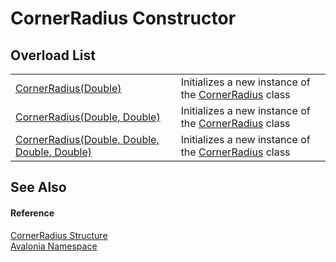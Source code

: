 # CornerRadius Constructor


## Overload List
<table>
<tr>
<td><a href="M_Avalonia_CornerRadius__ctor_2">CornerRadius(Double)</a></td>
<td>Initializes a new instance of the <a href="T_Avalonia_CornerRadius">CornerRadius</a> class</td>
</tr>
<tr>
<td><a href="M_Avalonia_CornerRadius__ctor_1">CornerRadius(Double, Double)</a></td>
<td>Initializes a new instance of the <a href="T_Avalonia_CornerRadius">CornerRadius</a> class</td>
</tr>
<tr>
<td><a href="M_Avalonia_CornerRadius__ctor">CornerRadius(Double, Double, Double, Double)</a></td>
<td>Initializes a new instance of the <a href="T_Avalonia_CornerRadius">CornerRadius</a> class</td>
</tr>
</table>

## See Also


#### Reference
<a href="T_Avalonia_CornerRadius">CornerRadius Structure</a>  
<a href="N_Avalonia">Avalonia Namespace</a>  

